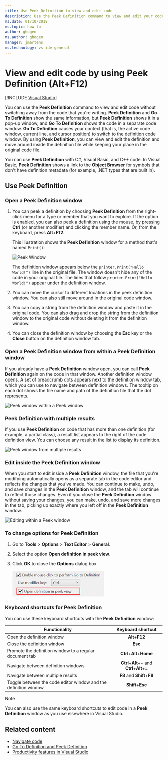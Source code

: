 ```yaml
---
title: Use Peek Definition to view and edit code
description: Use the Peek Definition command to view and edit your code without having to switch context from the code you're currently writing.
ms.date: 01/10/2018
ms.topic: how-to
author: ghogen
ms.author: ghogen
manager: jmartens
ms.technology: vs-ide-general
---
```

# View and edit code by using Peek Definition (Alt+F12)

 [!INCLUDE [Visual Studio](~/includes/applies-to-version/vs-windows-only.md)]

You can use the **Peek Definition** command to view and edit code without switching away from the code that you're writing. **Peek Definition** and **Go To Definition** show the same information, but **Peek Definition** shows it in a pop-up window, and **Go To Definition** shows the code in a separate code window. **Go To Definition** causes your context (that is, the active code window, current line, and cursor position) to switch to the definition code window. By using **Peek Definition**, you can view and edit the definition and move around inside the definition file while keeping your place in the original code file.

You can use **Peek Definition** with C#, Visual Basic, and C++ code. In Visual Basic, **Peek Definition** shows a link to the **Object Browser** for symbols that don't have definition metadata (for example, .NET types that are built in).

## Use Peek Definition

### Open a Peek Definition window

1. You can peek a definition by choosing **Peek Definition** from the right-click menu for a type or member that you want to explore. If the option is enabled, you can also peek a definition using the mouse, by pressing **Ctrl** (or another modifier) and clicking the member name. Or, from the keyboard, press **Alt**+**F12**.

     This illustration shows the **Peek Definition** window for a method that's named `Print()`:

     ![Peek Window](../ide/media/peekwindow.png)

     The definition window appears below the `printer.Print("Hello World!")` line in the original file. The window doesn't hide any of the code in your original file. The lines that follow `printer.Print("Hello World!")` appear under the definition window.

1. You can move the cursor to different locations in the peek definition window. You can also still move around in the original code window.

1. You can copy a string from the definition window and paste it in the original code. You can also drag and drop the string from the definition window to the original code without deleting it from the definition window.

1. You can close the definition window by choosing the **Esc** key or the **Close** button on the definition window tab.

### Open a Peek Definition window from within a Peek Definition window

If you already have a **Peek Definition** window open, you can call **Peek Definition** again on the code in that window. Another definition window opens. A set of breadcrumb dots appears next to the definition window tab, which you can use to navigate between definition windows. The tooltip on each dot shows the file name and path of the definition file that the dot represents.

   ![Peek window within a Peek window](../ide/media/peekwithinpeek.png)

### Peek Definition with multiple results

If you use **Peek Definition** on code that has more than one definition (for example, a partial class), a result list appears to the right of the code definition view. You can choose any result in the list to display its definition.

   ![Peek window from multiple results](../ide/media/peekmultiple.png)

### Edit inside the Peek Definition window

When you start to edit inside a **Peek Definition** window, the file that you're modifying automatically opens as a separate tab in the code editor and reflects the changes that you've made. You can continue to make, undo, and save changes in the **Peek Definition** window, and the tab will continue to reflect those changes. Even if you close the **Peek Definition** window without saving your changes, you can make, undo, and save more changes in the tab, picking up exactly where you left off in the **Peek Definition** window.

   ![Editing within a Peek window](../ide/media/peekedit.png)

### To change options for Peek Definition

1. Go to **Tools** > **Options** > **Text Editor** > **General**.

1. Select the option **Open definition in peek view**.

1. Click **OK** to close the **Options** dialog box.

   ![Setting the mouse-click peek definition option](../ide/media/editor_options_peek_view.png)

### Keyboard shortcuts for Peek Definition

You can use these keyboard shortcuts with the **Peek Definition** window:

|Functionality|Keyboard shortcut|
|-------------------|:-----------------------:|
|Open the definition window|**Alt**+**F12**|
|Close the definition window|**Esc**|
|Promote the definition window to a regular document tab|**Ctrl**+**Alt**+**Home**|
|Navigate between definition windows|**Ctrl**+**Alt**+**-** and **Ctrl**+**Alt**+**=**|
|Navigate between multiple results|**F8** and **Shift**+**F8**|
|Toggle between the code editor window and the definition window|**Shift**+**Esc**|

> [!NOTE]
> You can also use the same keyboard shortcuts to edit code in a **Peek Definition** window as you use elsewhere in Visual Studio.

## Related content

- [Navigate code](../ide/navigating-code.md)
- [Go To Definition and Peek Definition](../ide/go-to-and-peek-definition.md)
- [Productivity features in Visual Studio](../ide/productivity-features.md)
